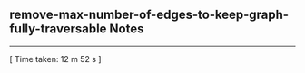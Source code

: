 <h2>remove-max-number-of-edges-to-keep-graph-fully-traversable Notes</h2><hr>[ Time taken: 12 m 52 s ]